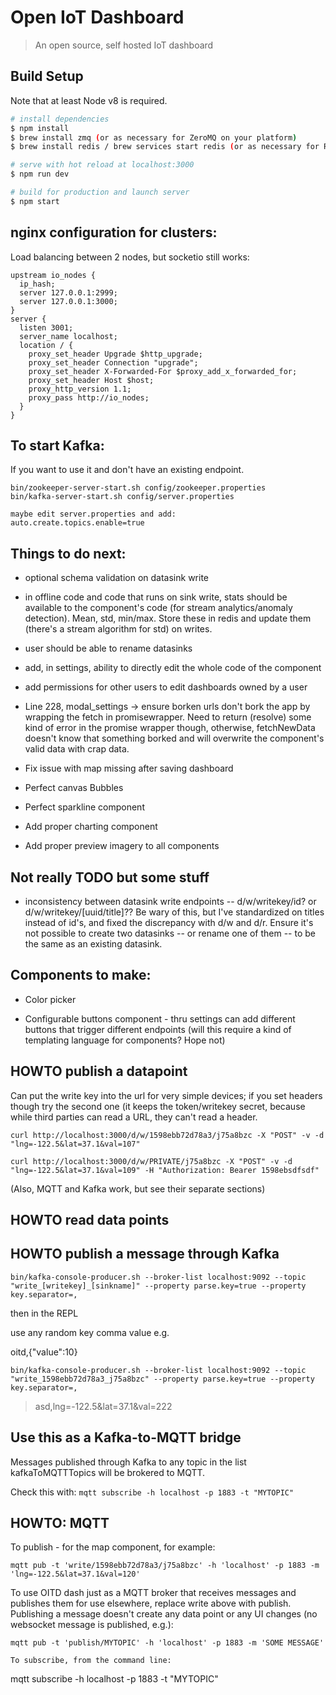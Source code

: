 # Open IoT Dashboard

> An open source, self hosted IoT dashboard

## Build Setup

Note that at least Node v8 is required.

``` bash
# install dependencies
$ npm install
$ brew install zmq (or as necessary for ZeroMQ on your platform)
$ brew install redis / brew services start redis (or as necessary for Redis on your platform -- or point it elsewhere)

# serve with hot reload at localhost:3000
$ npm run dev

# build for production and launch server
$ npm start
```

## nginx configuration for clusters:

Load balancing between 2 nodes, but socketio still works:

```
upstream io_nodes {
  ip_hash;
  server 127.0.0.1:2999;
  server 127.0.0.1:3000;
}
server {
  listen 3001;
  server_name localhost;
  location / {
    proxy_set_header Upgrade $http_upgrade;
    proxy_set_header Connection "upgrade";
    proxy_set_header X-Forwarded-For $proxy_add_x_forwarded_for;
    proxy_set_header Host $host;
    proxy_http_version 1.1;
    proxy_pass http://io_nodes;
  }
}
```

## To start Kafka:

If you want to use it and don't have an existing endpoint.

```
bin/zookeeper-server-start.sh config/zookeeper.properties
bin/kafka-server-start.sh config/server.properties

maybe edit server.properties and add:
auto.create.topics.enable=true

```

## Things to do next:

* optional schema validation on datasink write

* in offline code and code that runs on sink write, stats should be available to the component's code (for stream analytics/anomaly detection). Mean, std, min/max.
Store these in redis and update them (there's a stream algorithm for std) on writes.

* user should be able to rename datasinks

* add, in settings, ability to directly edit the whole code of the component

* add permissions for other users to edit dashboards owned by a user

* Line 228, modal_settings -> ensure borken urls don't bork the app by wrapping the fetch in promisewrapper. Need to return (resolve)
some kind of error in the promise wrapper though, otherwise, fetchNewData doesn't know that something borked and will overwrite the component's
valid data with crap data.

* Fix issue with map missing after saving dashboard

* Perfect canvas Bubbles

* Perfect sparkline component

* Add proper charting component

* Add proper preview imagery to all components

## Not really TODO but some stuff

* inconsistency between datasink write endpoints -- d/w/writekey/id? or d/w/writekey/[uuid/title]?? Be wary of this, but I've standardized
on titles instead of id's, and fixed the discrepancy with d/w and d/r. Ensure it's not possible to create two datasinks -- or rename
one of them -- to be the same as an existing datasink.

## Components to make:

* Color picker

* Configurable buttons component - thru settings can add different buttons that trigger different endpoints (will this require a kind
  of templating language for components? Hope not)

## HOWTO publish a datapoint

Can put the write key into the url for very simple devices; if you set headers though try the second one (it keeps the token/writekey
secret, because while third parties can read a URL, they can't read a header.

```
curl http://localhost:3000/d/w/1598ebb72d78a3/j75a8bzc -X "POST" -v -d "lng=-122.5&lat=37.1&val=107"

curl http://localhost:3000/d/w/PRIVATE/j75a8bzc -X "POST" -v -d "lng=-122.5&lat=37.1&val=109" -H "Authorization: Bearer 1598ebsdfsdf"
```

(Also, MQTT and Kafka work, but see their separate sections)

## HOWTO read data points


## HOWTO publish a message through Kafka

```
bin/kafka-console-producer.sh --broker-list localhost:9092 --topic "write_[writekey]_[sinkname]" --property parse.key=true --property key.separator=,
```
then in the REPL

use any random key comma value e.g.

oitd,{"value":10}

```
bin/kafka-console-producer.sh --broker-list localhost:9092 --topic "write_1598ebb72d78a3_j75a8bzc" --property parse.key=true --property key.separator=,
```

>asd,lng=-122.5&lat=37.1&val=222

## Use this as a Kafka-to-MQTT bridge

Messages published through Kafka to any topic in the list kafkaToMQTTTopics will be brokered to MQTT.

Check this with: ```mqtt subscribe -h localhost -p 1883 -t "MYTOPIC"```

## HOWTO: MQTT

To publish - for the map component, for example:

```
mqtt pub -t 'write/1598ebb72d78a3/j75a8bzc' -h 'localhost' -p 1883 -m 'lng=-122.5&lat=37.1&val=120'
```

To use OITD dash just as a MQTT broker that receives messages and publishes them for use elsewhere, replace write above with publish.
Publishing a message doesn't create any data point or any UI changes (no websocket message is published, e.g.):

```
mqtt pub -t 'publish/MYTOPIC' -h 'localhost' -p 1883 -m 'SOME MESSAGE'

To subscribe, from the command line:

```
mqtt subscribe -h localhost -p 1883 -t "MYTOPIC"
```
